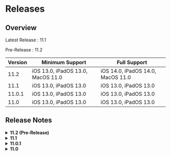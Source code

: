 #  Releases
## Overview
Latest Release : 11.1

Pre-Release : 11.2

| Version | Minimum Support                 | Full Support                    | 
|---------|---------------------------------|---------------------------------|
|11.2     |iOS 13.0, iPadOS 13.0, MacOS 11.0|iOS 14.0, iPadOS 14.0, MacOS 11.0|
|11.1     |iOS 13.0, iPadOS 13.0            |iOS 13.0, iPadOS 13.0            |
|11.0.1   |iOS 13.0, iPadOS 13.0            |iOS 13.0, iPadOS 13.0            |
|11.0     |iOS 13.0, iPadOS 13.0            |iOS 13.0, iPadOS 13.0            |

## Release Notes
<details>
<summary><strong>11.2 (Pre-Release)</strong></summary>

### Bug Fixes
- Fixed encoding errors which caused inverted commas and other symbols to be encoded as a bunch of strange symbols
- Fixed bug which caused app to crash when saving images from posts

### New Features
#### Announcer Timetables*
- Check your timetables from a iOS 14 widget
- Set it up by pressing the table button

#### iPadOS & MacOS support*
- Redesigned to take full advantage of the iPad’s/Mac’s screen size with a split-screen design
- Added pointer** support, keyboard shortcuts and more
	- Navigate posts with arrow keys, and use ⌘F to search for posts
	- Find all the keyboard shortcuts in Announcer settings 
	- Support for secondary/right clicks 
	- Improved animations with pointers** such as hovering over buttons 
- Touch Bar support

#### General interface changes
- Improved peek and pop previewing support
- Links and Labels now hide when scrolling down to allow for more space for content
- Added a "Close Post" button if the post is not supported by SST Announcer or if an error occurred
- Improved Spotlight Search support
- Drag and drop support
- New Hard to Read? button when viewing posts with dark mode

*Requires iOS 14, iPadOS 14 or MacOS Big Sur

**Requires iPadOS 13.4 or MacOS Big Sur

</details>

<details>
<summary><strong>11.1</strong></summary>    

### Bug Fixes
- Fixed the bug which caused the labels on posts to be hidden

### New Features
#### Spotlight search support
- Search and preview announcements using spotlight search
- Tap on the search result to open it up in SST Announcer

</details>

<details>
<summary><strong>11.0.1</strong></summary>

### Bug fixes
- Fixed bug where certain notifications would not be sent to the user
- Fixed bug where the content of the post would not show up on the notification
- Fixed bug which caused certain links to result in an error 404 screen. Now, those links just redirect to the Students Blog.

### New Features
#### Improved Links and Labels 
- Dynamically shows and hides when switching device orientation to optimise for space
</details>

<details>
<summary><strong>11.0</strong></summary>
    
### New Features
#### Dark mode*
- Announcer now has dark mode! Experience dark mode on Announcer by turning it on in Settings app > Display & Brightness > select Dark

#### Peek & Pop
- Easily preview announcements and access quick actions such as Pin and Share

#### Haptic Feedback**
- We have added haptic feedback for certain actions and interactions within the app

#### Filter Posts with Labels
- Find posts using Labels! From Announcer, tap on the filter button and select which label you would like to use. 
- You can also type “[Label Name]” into the search field for example, “[10th Anniversary]”.

#### Sharing Posts
- Previously, sharing a post meant sharing an entire chunk of text. Now, the app shares the Students’ Blog link.

#### Notifications
- Notifications have been fixed. You can now get push notifications for every new announcement.

#### User Experience improvements
- Scroll up to easily select the items at the top of the screen. No need to stretch to reach the buttons.

#### Accessibility improvements
- Made it easier to increase your text size by pinching and zooming. Previously, it required a double-tap.

#### Colours
- We switched from a Red theme to a Blue one to better match the app.

#### Links
- There is now a dedicated links section at the bottom of the post for you to select a link easily

*feature is only available on iOS 13.0 or later

**feature requires compatible device
</details>
